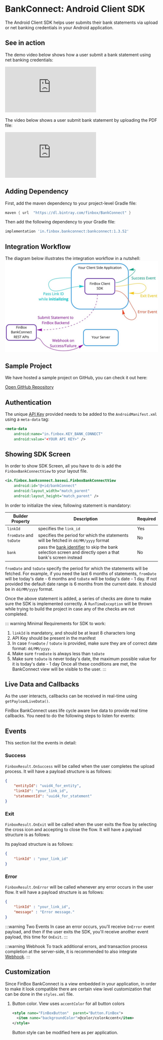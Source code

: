 # BankConnect: Android Client SDK
The Android Client SDK helps user submits their bank statements via upload or net banking credentials in your Android application.

## See in action
The demo video below shows how a user submit a bank statement using net banking credentials:
<div class="embed-container">
<iframe src="https://www.youtube.com/embed/SvRV5BX1gSo?rel=0" frameborder="0" allow="accelerometer; autoplay; encrypted-media; gyroscope; picture-in-picture" allowfullscreen></iframe>
</div>

The video below shows a user submit bank statement by uploading the PDF file:
<div class="embed-container">
<iframe src="https://www.youtube.com/embed/hxG9H9_iX8E?rel=0" frameborder="0" allow="accelerometer; autoplay; encrypted-media; gyroscope; picture-in-picture" allowfullscreen></iframe>
</div>

## Adding Dependency
First, add the maven dependency to your project-level Gradle file:
```groovy  
maven { url  "https://dl.bintray.com/finbox/BankConnect" }  
```

Then add the following dependency to your Gradle file:  
```groovy  
implementation 'in.finbox.bankconnect:bankconnect:1.3.52'  
```

## Integration Workflow
The diagram below illustrates the integration workflow in a nutshell:
<img src="/client_sdk.jpg" alt="Client SDK Workflow" />

## Sample Project
We have hosted a sample project on GitHub, you can check it out here:
<div class="button_holder">
<a class="download_button" target="_blank" href="https://github.com/finbox-in/bankconnect-android">Open GitHub Repository</a>
</div>

## Authentication
The unique [API Key](/bank-connect/#getting-api-keys) provided needs to be added to the `AndroidManifest.xml` using a `meta-data` tag:
```xml
<meta-data
    android:name="in.finbox.KEY_BANK_CONNECT"
    android:value="<YOUR API KEY>" />
```

## Showing SDK Screen 

In order to show SDK Screen, all you have to do is add the `FinboxBankConnectView` to your layout file.  
  
```xml  
<in.finbox.bankconnect.baseui.FinboxBankConnectView  
    android:id="@+id/bankConnect"
    android:layout_width="match_parent"
    android:layout_height="match_parent" />
 ```  
 
In order to initialize the view, following statement is mandatory:

<CodeSwitcher :languages="{kotlin:'Kotlin',java:'Java'}">
<template v-slot:kotlin>

```kotlin
bankConnect = findViewById(R.id.bankConnect)
FinBoxBankConnect.Builder(applicationContext, bankConnect)  
    .linkId("link_id")
    .fromDate("01/01/2020") // Optional: Default 6 months old date
    .toDate("01/04/2020") // Optional: Default value 1 day less than current date
    .bank("sbi") // Optional
    .build()
```

</template>
<template v-slot:java>

```java
FinboxBankConnectView bankConnect = findViewById(R.id.bankConnect);
new FinBoxBankConnect.Builder(getApplicationContext(), bankConnect)
        .linkId("link_id")
        .fromDate("01/01/2020") // Optional: Default 6 months old date
        .toDate("01/04/2020") // Optional: Default value 1 day less than current date
        .bank("sbi") // Optional
        .build();
```

</template>
</CodeSwitcher>

| Builder Property | Description | Required |
| - | - | - |
| `linkId` | specifies the `link_id` | Yes |
| `fromDate` and `toDate` | specifies the period for which the statements will be fetched in `dd/MM/yyyy` format | No |
| `bank` | pass the [bank identifier](/bank-connect/appendix.html#bank-identifiers) to skip the bank selection screen and directly open a that bank's screen instead | No |

`fromDate` and `toDate` specify the period for which the statements will be fetched. For example, if you need the last 6 months of statements, `fromDate` will be today's date - 6 months and `toDate` will be today's date - 1 day. If not provided the default date range is 6 months from the current date. It should be in `dd/MM/yyyy` format.

Once the above statement is added, a series of checks are done to make sure the SDK is implemented correctly. A `RunTimeException` will be thrown while trying to build the project in case any of the checks are not completed.

::: warning Minimal Requirements for SDK to work:
1. `linkId` is mandatory, and should be at least 8 characters long
2. API Key should be present in the manifest
3. In case `fromDate` / `toDate` is provided, make sure they are of correct date format: `dd/MM/yyyy`.
4. Make sure `fromDate` is always less than `toDate`
5. Make sure `toDate` is never today's date, the maximum possible value for it is today's date - 1 day
Once all these conditions are met, the BankConnect view will be visible to the user.
:::

## Live Data and Callbacks
As the user interacts, callbacks can be received in real-time using `getPayloadLiveData()`.  

FinBox BankConnect uses life cycle aware live data to provide real time callbacks. You need to do the following steps to listen for events: 

<CodeSwitcher :languages="{kotlin:'Kotlin',java:'Java'}">
<template v-slot:kotlin>

```kotlin
bankConnect.getPayloadLiveData().observe(this, Observer {
    when (it) {
        is FinboxResult.OnExit -> {
            Log.i("BankConnect", "On Exit -> ${it.exitPayload}")
        }
        is FinboxResult.OnSuccess -> {
            Log.i("BankConnect", "On Success -> ${it.onSuccess}")
        }
        is FinboxResult.OnError -> {
            Log.i("BankConnect", "On Error -> ${it.onError}")
        }
    }
}) 
```

</template>
<template v-slot:java>

```java
bankConnect.getPayloadLiveData().observe(this, new Observer < FinboxResult > () {
    @Override public void onChanged(@Nullable FinboxResult finboxResult) {
        if (finboxResult != null) {
            if (finboxResult instanceof FinboxResult.OnExit) {
                FinboxOnExitPayload payload = ((FinboxResult.OnExit) finboxResult).getExitPayload();
                Log.i(TAG, "Exit payload " + payload);
            } else if (finboxResult instanceof FinboxResult.OnSuccess) {
                FinboxSuccessPayload payload = ((FinboxResult.OnSuccess) finboxResult).getSuccessPayload();
                Log.i(TAG, "Success payload " + payload);
            } else if (finboxResult instanceof FinboxResult.OnError) {
                FinboxOnErrorPayload payload = ((FinboxResult.OnError) finboxResult).getErrorPayload();
                Log.i(TAG, "Error payload " + payload);
            }
        }
    }
});
```

</template>
</CodeSwitcher>

## Events
This section list the events in detail:

### Success
`FinboxResult.OnSuccess` will be called when the user completes the upload process. It will have a payload structure is as follows:  

```json  
{
    "entityId": "uuid4_for_entity",
    "linkId": "your_link_id",
    "statementId": "uuid4_for_statement"
}  
```

### Exit
`FinboxResult.OnExit` will be called when the user exits the flow by selecting the cross icon and accepting to close the flow. It will have a payload structure is as follows:  

Its payload structure is as follows:
```json  
{
    "linkId" : "your_link_id"
}  
```

### Error
`FinboxResult.OnError` will be called whenever any error occurs in the user flow. It will have a payload structure is as follows:  
```json  
{
    "linkId" : "your_link_id",
    "message" : "Error message."
}  
```

:::warning Two Events
In case an error occurs, you'll receive `OnError` event payload, and then if the user exits the SDK, you'll receive another event payload, this time for `OnExit`.
:::

:::warning Webhook
To track additional errors, and transaction process completion at the server-side, it is recommended to also integrate [Webhook](/bank-connect/webhook.html).
:::

## Customization
Since FinBox BankConnect is a view embedded in your application, in order to make it look compatible there are certain view level customization that can be done in the `styles.xml` file.

1. Button color. View uses `accentColor` for all button colors
	```xml
	<style name="FinBoxButton"  parent="Button.FinBox">
	  <item name="backgroundColor">@color/colorAccent</item>
	</style>
	```
	Button style can be modified here as per application.
